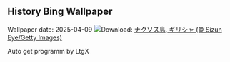 ## History Bing Wallpaper
Wallpaper date: 2025-04-09
![](https://www.bing.com/th?id=OHR.BlueNaxos_JA-JP3919761085_UHD.jpg&w=1000)Download: [ナクソス島, ギリシャ (© Sizun Eye/Getty Images)](https://www.bing.com/th?id=OHR.BlueNaxos_JA-JP3919761085_UHD.jpg)

Auto get programm by LtgX
